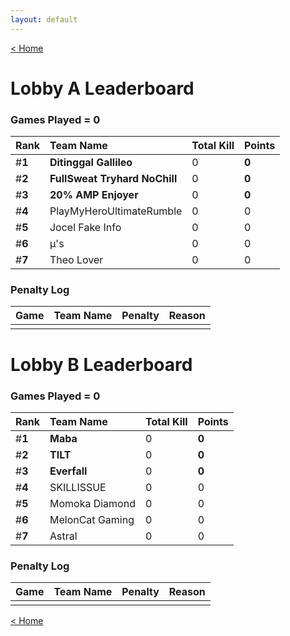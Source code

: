 ```yaml
---
layout: default
---
```


[< Home](https://kanziebub.github.io/SurvivalProtocol/)


# **Lobby A Leaderboard**

### Games Played = 0

|  Rank  | Team Name             | Total Kill | **Points** |
|:-------|:----------------------|:-----------|:-----------|
| #**1** | **Ditinggal Gallileo** | 0 | **0** | 
| #**2** | **FullSweat Tryhard NoChill** | 0 | **0** | 
| #**3** | **20% AMP Enjoyer** | 0 | **0** | 
| #**4** | PlayMyHeroUltimateRumble | 0 | 0 | 
| #**5** | Jocel Fake Info | 0 | 0 | 
| #**6** | µ's | 0 | 0 | 
| #**7** | Theo Lover | 0 | 0 | 

### Penalty Log

|  Game  | Team Name | Penalty | Reason                |
|:-------|:----------|:--------|:----------------------|
|        |           |         |                       | 
 
 

# **Lobby B Leaderboard**

### Games Played = 0

|  Rank  | Team Name             | Total Kill | **Points** |
|:-------|:----------------------|:-----------|:-----------|
| #**1** | **Maba** | 0 | **0** | 
| #**2** | **TILT** | 0 | **0** | 
| #**3** | **Everfall** | 0 | **0** | 
| #**4** | SKILLISSUE | 0 | 0 | 
| #**5** | Momoka Diamond | 0 | 0 | 
| #**6** | MelonCat Gaming | 0 | 0 | 
| #**7** | Astral | 0 | 0 | 

### Penalty Log

|  Game  | Team Name | Penalty | Reason                |
|:-------|:----------|:--------|:----------------------|
|        |           |         |                       | 
 
 

[< Home](https://kanziebub.github.io/SurvivalProtocol/)
    